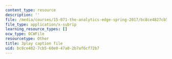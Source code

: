 ```yaml
---
content_type: resource
description: ''
file: /media/courses/15-071-the-analytics-edge-spring-2017/bc8ce4827cb560e047a02b7af6cf72b7_wYcMru4gYF4.srt
file_type: application/x-subrip
learning_resource_types: []
ocw_type: OCWFile
resourcetype: Other
title: 3play caption file
uid: bc8ce482-7cb5-60e0-47a0-2b7af6cf72b7
---
```

